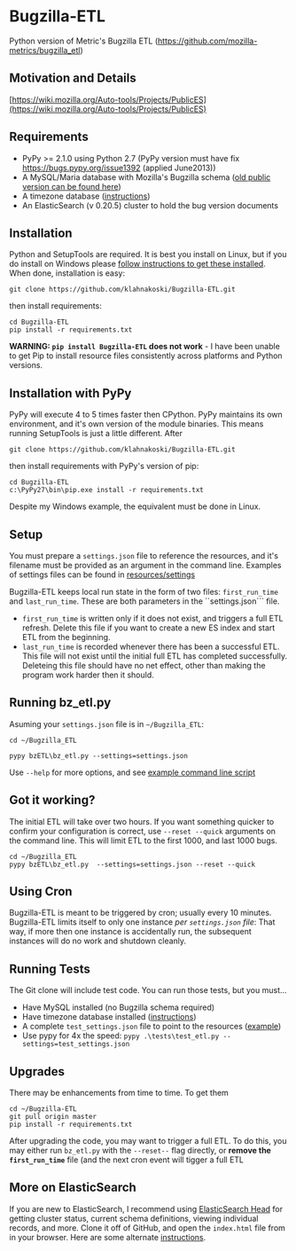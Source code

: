 
Bugzilla-ETL
============

Python version of Metric's Bugzilla ETL (https://github.com/mozilla-metrics/bugzilla_etl)

Motivation and Details
----------------------

[https://wiki.mozilla.org/Auto-tools/Projects/PublicES](https://wiki.mozilla.org/Auto-tools/Projects/PublicES)

Requirements
------------

  * PyPy >= 2.1.0 using Python 2.7  (PyPy version must have fix https://bugs.pypy.org/issue1392 (applied June2013))
  * A MySQL/Maria database with Mozilla's Bugzilla schema ([old public version can be found here](http://people.mozilla.com/~mhoye/bugzilla/))
  * A timezone database ([instructions](./tests/resources/mySQL/README.md))
  * An ElasticSearch (v 0.20.5) cluster to hold the bug version documents

Installation
------------

Python and SetupTools are required.  It is best you install on Linux, but if you do install on Windows please [follow instructions to get these installed](https://github.com/klahnakoski/pyLibrary#windows-7-install-instructions-for-python).  When done, installation is easy:

    git clone https://github.com/klahnakoski/Bugzilla-ETL.git

then install requirements:

    cd Bugzilla-ETL
    pip install -r requirements.txt

**WARNING: ```pip install Bugzilla-ETL``` does not work** - I have been unable to get Pip to install resource files consistently across platforms and Python versions.

Installation with PyPy
----------------------

PyPy will execute 4 to 5 times faster then CPython.  PyPy maintains its own environment, and it's own version of the module binaries.  This means running SetupTools is just a little different.  After

    git clone https://github.com/klahnakoski/Bugzilla-ETL.git

then install requirements with PyPy's version of pip:

    cd Bugzilla-ETL
    c:\PyPy27\bin\pip.exe install -r requirements.txt

Despite my Windows example, the equivalent must be done in Linux.


Setup
-----

You must prepare a ```settings.json``` file to reference the resources,
and it's filename must be provided as an argument in the command line.
Examples of settings files can be found in [resources/settings](resources/settings)

Bugzilla-ETL keeps local run state in the form of two files:
```first_run_time``` and ```last_run_time```.  These are both parameters
in the ``settings.json``` file.

  * ```first_run_time``` is written only if it does not exist, and triggers a full ETL refresh.  Delete this file if you want to create a new ES index and start ETL from the beginning.
  * ```last_run_time``` is recorded whenever there has been a successful ETL.  This file will not exist until the initial full ETL has completed successfully.  Deleteing this file should have no net effect, other than making the program work harder then it should.

Running bz_etl.py
------------------

Asuming your ```settings.json``` file is in ```~/Bugzilla_ETL```:

    cd ~/Bugzilla_ETL

    pypy bzETL\bz_etl.py --settings=settings.json

Use ```--help``` for more options, and see [example command line script](resources/scripts/bz_etl.bat)

Got it working?
--------------

The initial ETL will take over two hours.  If you want something
quicker to confirm your configuration is correct, use ```--reset
--quick``` arguments on the command line.   This will limit ETL
to the first 1000, and last 1000 bugs.

    cd ~/Bugzilla_ETL
    pypy bzETL\bz_etl.py  --settings=settings.json --reset --quick

Using Cron
----------

Bugzilla-ETL is meant to be triggered by cron; usually every 10 minutes.
Bugzilla-ETL limits itself to only one instance *per ```settings.json```
file*:  That way, if more then one instance is accidentally run, the
subsequent instances will do no work and shutdown cleanly.

Running Tests
-------------

The Git clone will include test code.  You can run those tests, but you must...

  * Have MySQL installed (no Bugzilla schema required)
  * Have timezone database installed ([instructions](./tests/resources/mySQL/README.md))
  * A complete ```test_settings.json``` file to point to the resources ([example](./resources/settings/test_settings.json))
  * Use pypy for 4x the speed: ```pypy .\tests\test_etl.py --settings=test_settings.json```

Upgrades
--------

There may be enhancements from time to time.  To get them

    cd ~/Bugzilla-ETL
    git pull origin master
    pip install -r requirements.txt

After upgrading the code, you may want to trigger a full ETL.  To do this,
you may either run ```bz_etl.py``` with the ```--reset--``` flag directly,
or **remove the ```first_run_time```** file (and the next cron event
will tigger a full ETL


More on ElasticSearch
---------------------

If you are new to ElasticSearch, I recommend using [ElasticSearch Head](https://github.com/mobz/elasticsearch-head)
for getting cluster status, current schema definitions, viewing individual
records, and more.  Clone it off of GitHub, and open the ```index.html``` file
from in your browser.  Here are some alternate [instructions](http://mobz.github.io/elasticsearch-head/).
